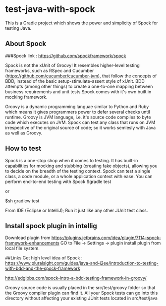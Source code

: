 # test-java-with-spock
This is a Gradle project which shows the power and simplicity of Spock for testing Java.

## About Spock
###Spock link : https://github.com/spockframework/spock

Spock is not the xUnit of Groovy! It resembles higher-level testing frameworks,
such as RSpec and Cucumber (https://github.com/cucumber/cucumber-jvm), that
follow the concepts of BDD, instead of the basic setup-stimulate-assert style of xUnit.
BDD attempts (among other things) to create a one-to-one mapping between business
requirements and unit tests.Spock comes with it's own built in mocking framework.

Groovy is a dynamic programming languae similar to Python and Ruby which means it gives programmers power to defer several checks until runtime. Groovy is JVM language, i.e. it's source code compiles to byte code which executes on JVM.
Spock can test any class that runs on JVM irrespective of the original source of code; so it works semlesly with Java as well as Groovy.

## How to test
Spock is a one-stop shop when it comes to testing. It has built-in capabilities for mocking
and stubbing (creating fake objects), allowing you to decide on the breadth of the
testing context. Spock can test a single class, a code module, or a whole application
context with ease. You can perform end-to-end testing with Spock
$gradle test

or

$sh gradlew test

From IDE (Eclipse or IntelliJ); Run it just like any other JUnit test class.

## Install spock plugin in intellig
Download plugin from https://plugins.jetbrains.com/idea/plugin/7114-spock-framework-enhancements
GO to File -> Settings -> plugin
install plugin from local file system.

##Links
Get high level idea of Spock : https://www.pluralsight.com/guides/java-and-j2ee/introduction-to-testing-with-bdd-and-the-spock-framework

http://edgibbs.com/spock-intro-a-bdd-testing-framework-in-groovy/

Groovy source code is usually placed in the src/test/groovy
folder so that the Groovy compiler plugin can find it. All your Spock tests can go into
this directory without affecting your existing JUnit tests located in src/test/java
